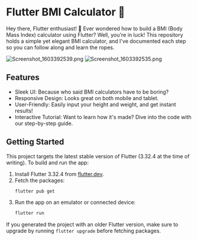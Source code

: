 # Flutter BMI Calculator 🚀

Hey there, Flutter enthusiast! 👋 Ever wondered how to build a BMI (Body Mass Index) calculator using Flutter? Well, you're in luck! This repository holds a simple yet elegant BMI calculator, and I've documented each step so you can follow along and learn the ropes.

![Screenshot_1603392539.png](Screenshot_1603392539.png)
![Screenshot_1603392535.png](Screenshot_1603392535.png)

## Features

* Sleek UI: Because who said BMI calculators have to be boring?
* Responsive Design: Looks great on both mobile and tablet.
* User-Friendly: Easily input your height and weight, and get instant results!
* Interactive Tutorial: Want to learn how it's made? Dive into the code with our step-by-step guide.

## Getting Started

This project targets the latest stable version of Flutter (3.32.4 at the time of writing). To build and run the app:

1. Install Flutter 3.32.4 from [flutter.dev](https://flutter.dev/docs/get-started/install).
2. Fetch the packages:
   ```bash
   flutter pub get
   ```
3. Run the app on an emulator or connected device:
   ```bash
   flutter run
   ```

If you generated the project with an older Flutter version, make sure to upgrade by running `flutter upgrade` before fetching packages.

